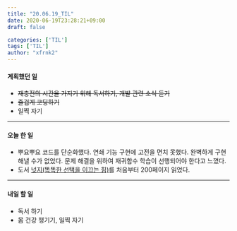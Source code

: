 ```yaml
---
title: "20.06.19_TIL"
date: 2020-06-19T23:28:21+09:00
draft: false

categories: ['TIL']
tags: ['TIL']
author: "xfrnk2"
---
```

#### 계획했던 일
+ ~~재충전의 시간을 가지기 위해 독서하기, 개발 관련 소식 듣기~~
+ ~~즐겁게 코딩하기~~
+ 일찍 자기
---
#### 오늘 한 일
+ 뿌요뿌요 코드를 단순화했다. 연쇄 기능 구현에 고전을 면치 못했다. 완벽하게 구현해낼 수가 없었다. 문제 해결을 위하여 재귀함수 학습이 선행되어야 한다고 느꼈다.
+ 도서 [넛지(똑똑한 선택을 이끄는 힘)](http://www.yes24.com/Product/Goods/3361501)를 처음부터 200페이지 읽었다.
--- 
#### 내일 할 일  
+ 독서 하기
+ 몸 건강 챙기기, 일찍 자기
